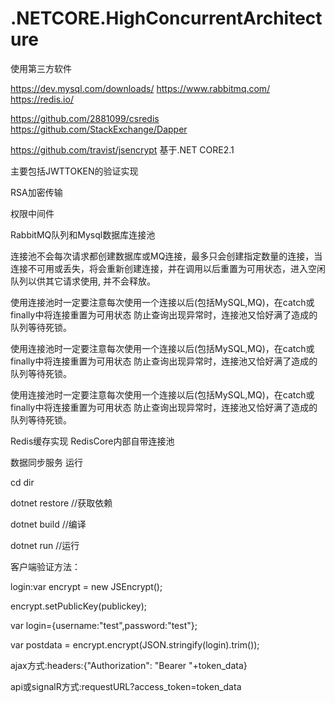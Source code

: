 # .NETCORE.HighConcurrentArchitecture

使用第三方软件

https://dev.mysql.com/downloads/
https://www.rabbitmq.com/
https://redis.io/

https://github.com/2881099/csredis
https://github.com/StackExchange/Dapper

https://github.com/travist/jsencrypt
基于.NET CORE2.1

主要包括JWTTOKEN的验证实现

RSA加密传输

权限中间件

RabbitMQ队列和Mysql数据库连接池

连接池不会每次请求都创建数据库或MQ连接，最多只会创建指定数量的连接，当连接不可用或丢失，将会重新创建连接，并在调用以后重置为可用状态，进入空闲队列以供其它请求使用,
并不会释放。


使用连接池时一定要注意每次使用一个连接以后(包括MySQL,MQ)，在catch或finally中将连接重置为可用状态
防止查询出现异常时，连接池又恰好满了造成的队列等待死锁。

使用连接池时一定要注意每次使用一个连接以后(包括MySQL,MQ)，在catch或finally中将连接重置为可用状态
防止查询出现异常时，连接池又恰好满了造成的队列等待死锁。

使用连接池时一定要注意每次使用一个连接以后(包括MySQL,MQ)，在catch或finally中将连接重置为可用状态
防止查询出现异常时，连接池又恰好满了造成的队列等待死锁。


Redis缓存实现 RedisCore内部自带连接池

数据同步服务
运行

cd dir

dotnet restore  //获取依赖

dotnet build    //编译  

dotnet run      //运行
 
客户端验证方法：

login:var encrypt = new JSEncrypt();

encrypt.setPublicKey(publickey);

var login={username:"test",password:"test"};

var postdata = encrypt.encrypt(JSON.stringify(login).trim());

ajax方式:headers:{"Authorization": "Bearer "+token_data}

api或signalR方式:requestURL?access_token=token_data
